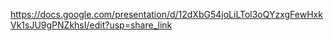 https://docs.google.com/presentation/d/12dXbG54joLiLTol3oQYzxgFewHxkVk1sJU9gPNZkhsI/edit?usp=share_link

